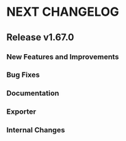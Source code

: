 # NEXT CHANGELOG

## Release v1.67.0

### New Features and Improvements

### Bug Fixes

### Documentation

### Exporter

### Internal Changes
